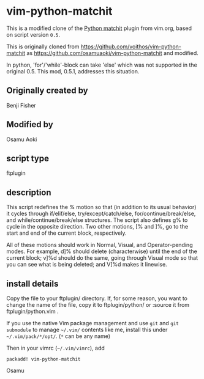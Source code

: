 vim-python-matchit
==================

This is a modified clone of the
[Python matchit](http://www.vim.org/scripts/script.php?script_id=386) plugin
from vim.org, based on script version `0.5`.

This is originally cloned from https://github.com/voithos/vim-python-matchit as
https://github.com/osamuaoki/vim-python-matchit and modified.

In python, 'for'/'while'-block can take 'else' which was not supported in the
original 0.5.  This mod, 0.5.1, addresses this situation.

## Originally created by
Benji Fisher

## Modified by
Osamu Aoki

## script type
ftplugin

## description
This script redefines the % motion so that (in addition to its usual behavior)
it cycles through if/elif/else, try/except/catch/else, for/continue/break/else,
and while/continue/break/else structures.  The script also
defines g% to cycle in the opposite direction.  Two other motions, [% and ]%,
go to the start and end of the current block, respectively.

All of these motions should work in Normal, Visual, and Operator-pending
modes.  For example, d]% should delete (characterwise) until the end of the
current block; v]%d should do the same, going through Visual mode so that
you can see what is being deleted; and V]%d makes it linewise.

## install details
Copy the file to your ftplugin/ directory.  If, for some reason, you want to
change the name of the file, copy it to ftplugin/python/ or :source it from
ftplugin/python.vim .

If you use the native Vim package management and use `git` and `git submodule`
to manage `~/.vim/` contents like me, install this under `~/.vim/pack/*/opt/`.
(`*` can be any name)

Then in your vimrc (`~/.vim/vimrc`), add

```
packadd! vim-python-matchit
```

Osamu
